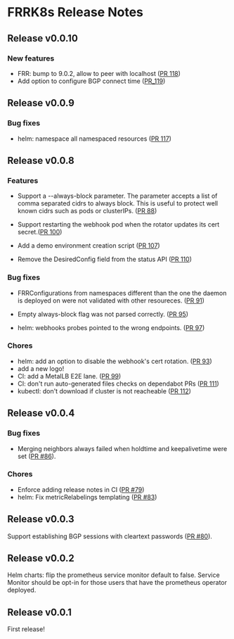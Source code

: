 # FRRK8s Release Notes

## Release v0.0.10

### New features

- FRR: bump to 9.0.2, allow to peer with localhost ([PR 118](https://github.com/metallb/frr-k8s/pull/118))
- Add option to configure BGP connect time ([PR_119](https://github.com/metallb/frr-k8s/pull/119))

## Release v0.0.9

### Bug fixes
 - helm: namespace all namespaced resources ([PR 117](https://github.com/metallb/frr-k8s/pull/117))


## Release v0.0.8

### Features

- Support a --always-block parameter. The parameter accepts a list of comma separated cidrs to always block. This is useful to protect well known cidrs such as pods or clusterIPs. ([PR 88](https://github.com/metallb/frr-k8s/pull/88))
- Support restarting the webhook pod when the rotator updates its cert secret.([PR 100](https://github.com/metallb/frr-k8s/pull/100))
- Add a demo environment creation script ([PR 107](https://github.com/metallb/frr-k8s/pull/107))

- Remove the DesiredConfig field from the status API ([PR 110](https://github.com/metallb/frr-k8s/pull/110))

### Bug fixes

- FRRConfigurations from namespaces different than the one the daemon is deployed on were not validated with other resoureces. ([PR 91](https://github.com/metallb/frr-k8s/pull/91))

- Empty always-block flag was not parsed correctly. ([PR 95](https://github.com/metallb/frr-k8s/pull/95))

- helm: webhooks probes pointed to the wrong endpoints. ([PR 97](https://github.com/metallb/frr-k8s/pull/97))

### Chores

- helm: add an option to disable the webhook's cert rotation. ([PR 93](https://github.com/metallb/frr-k8s/pull/93))
- add a new logo!
- CI: add a MetalLB E2E lane. ([PR 99](https://github.com/metallb/frr-k8s/pull/99))
- CI: don't run auto-generated files checks on dependabot PRs ([PR 111](https://github.com/metallb/frr-k8s/pull/111))
- kubectl: don't download if cluster is not reacheable ([PR 112](https://github.com/metallb/frr-k8s/pull/112))

## Release v0.0.4

### Bug fixes

- Merging neighbors always failed when holdtime and keepalivetime were set ([PR #86](https://github.com/metallb/frr-k8s/pull/86)).

### Chores

- Enforce adding release notes in CI ([PR #79](https://github.com/metallb/frr-k8s/pull/79))
- helm: Fix metricRelabelings templating ([PR #83](https://github.com/metallb/frr-k8s/pull/83))

## Release v0.0.3

Support establishing BGP sessions with cleartext passwords ([PR #80](https://github.com/metallb/frr-k8s/pull/80)).

## Release v0.0.2

Helm charts: flip the prometheus service monitor default to false. Service Monitor should be opt-in for those users that have
the prometheus operator deployed.

## Release v0.0.1

First release!
